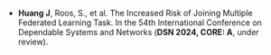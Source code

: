 

- **Huang J**, Roos, S., et al. The Increased Risk of Joining Multiple Federated Learning Task. In the 54th International Conference on Dependable Systems and Networks (**DSN 2024, CORE: A**, under review).
